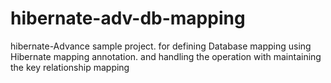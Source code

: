 # hibernate-adv-db-mapping
hibernate-Advance sample project. for defining Database mapping using Hibernate mapping annotation. and handling the  operation with maintaining the key relationship mapping
